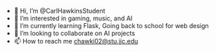 - 👋 Hi, I’m @CarlHawkinsStudent
- 👀 I’m interested in gaming, music, and AI
- 🌱 I’m currently learning Flask, Going back to school for web design
- 💞️ I’m looking to collaborate on AI projects 
- 📫 How to reach me chawki02@stu.jjc.edu

<!---
CarlHawkinsStudent/CarlHawkinsStudent is a ✨ special ✨ repository because its `README.md` (this file) appears on your GitHub profile.
You can click the Preview link to take a look at your changes.
--->

